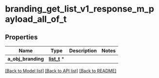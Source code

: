 # branding_get_list_v1_response_m_payload_all_of_t

## Properties
Name | Type | Description | Notes
------------ | ------------- | ------------- | -------------
**a_obj_branding** | [**list_t**](branding_list_element.md) \* |  | 

[[Back to Model list]](../README.md#documentation-for-models) [[Back to API list]](../README.md#documentation-for-api-endpoints) [[Back to README]](../README.md)


